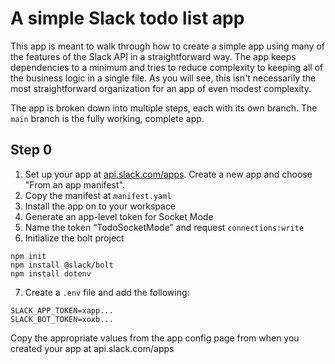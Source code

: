 # A simple Slack todo list app

This app is meant to walk through how to create a simple app using many of the features of the Slack API in a straightforward way. The app keeps dependencies to a minimum and tries to reduce complexity to keeping all of the business logic in a single file. As you will see, this isn't necessarily the most straightforward organization for an app of even modest complexity.

The app is broken down into multiple steps, each with its own branch. The `main` branch is the fully working, complete app.

## Step 0

1. Set up your app at [api.slack.com/apps](https://api.slack.com/apps). Create a new app and choose "From an app manifest".
2. Copy the manifest at `manifest.yaml`
3. Install the app on to your workspace
4. Generate an app-level token for Socket Mode
5. Name the token “TodoSocketMode” and request `connections:write`
6. Initialize the bolt project

```
npm init
npm install @slack/bolt
npm install dotenv
```
7. Create a `.env` file and add the following:

```
SLACK_APP_TOKEN=xapp...
SLACK_BOT_TOKEN=xoxb...
```

Copy the appropriate values from the app config page from when you created your app at api.slack.com/apps
